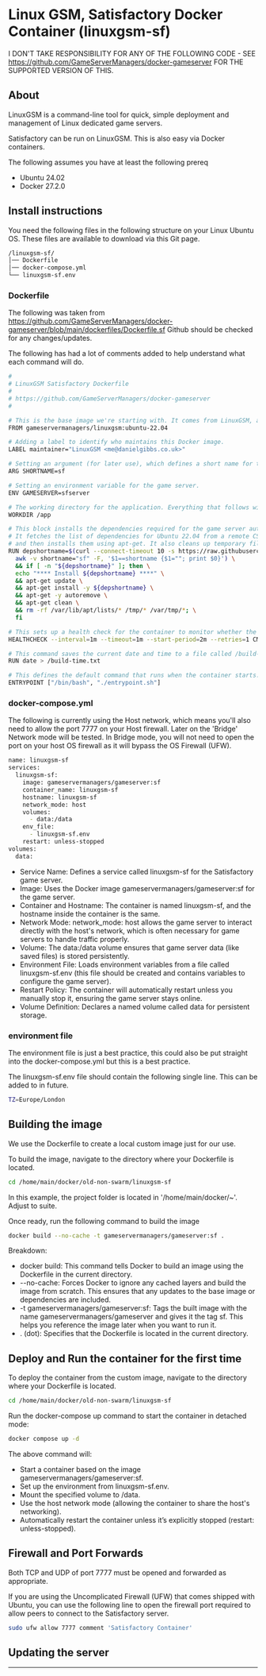 
# Linux GSM, Satisfactory Docker Container (linuxgsm-sf)

I DON'T TAKE RESPONSIBILITY FOR ANY OF THE FOLLOWING CODE - SEE https://github.com/GameServerManagers/docker-gameserver FOR THE SUPPORTED VERSION OF THIS.

## About
LinuxGSM is a command-line tool for quick, simple deployment and management of Linux dedicated game servers. 

Satisfactory can be run on LinuxGSM. This is also easy via Docker containers.

The following assumes you have at least the following prereq
- Ubuntu 24.02
- Docker 27.2.0

## Install instructions

You need the following files in the following structure on your Linux Ubuntu OS. These files are available to download via this Git page.
```bash
/linuxgsm-sf/
│── Dockerfile
│── docker-compose.yml
└── linuxgsm-sf.env
```
### Dockerfile

The following was taken from https://github.com/GameServerManagers/docker-gameserver/blob/main/dockerfiles/Dockerfile.sf
Github should be checked for any changes/updates.

The following has had a lot of comments added to help understand what each command will do.

```bash
#
# LinuxGSM Satisfactory Dockerfile
#
# https://github.com/GameServerManagers/docker-gameserver
#

# This is the base image we're starting with. It comes from LinuxGSM, a tool for managing game servers.
FROM gameservermanagers/linuxgsm:ubuntu-22.04

# Adding a label to identify who maintains this Docker image.
LABEL maintainer="LinuxGSM <me@danielgibbs.co.uk>"

# Setting an argument (for later use), which defines a short name for the game server (Satisfactory, in this case).
ARG SHORTNAME=sf

# Setting an environment variable for the game server.
ENV GAMESERVER=sfserver

# The working directory for the application. Everything that follows will happen inside the /app directory.
WORKDIR /app

# This block installs the dependencies required for the game server automatically.
# It fetches the list of dependencies for Ubuntu 22.04 from a remote CSV file, looks for the ones related to "sf" (Satisfactory),
# and then installs them using apt-get. It also cleans up temporary files afterwards to reduce image size.
RUN depshortname=$(curl --connect-timeout 10 -s https://raw.githubusercontent.com/GameServerManagers/LinuxGSM/master/lgsm/data/ubuntu-22.04.csv | \
  awk -v shortname="sf" -F, '$1==shortname {$1=""; print $0}') \
  && if [ -n "${depshortname}" ]; then \
  echo "**** Install ${depshortname} ****" \
  && apt-get update \
  && apt-get install -y ${depshortname} \
  && apt-get -y autoremove \
  && apt-get clean \
  && rm -rf /var/lib/apt/lists/* /tmp/* /var/tmp/*; \
  fi

# This sets up a health check for the container to monitor whether the game server is running properly. It runs a custom health check script every minute.
HEALTHCHECK --interval=1m --timeout=1m --start-period=2m --retries=1 CMD /app/entrypoint-healthcheck.sh || exit 1

# This command saves the current date and time to a file called /build-time.txt. It's useful to track when the image was built.
RUN date > /build-time.txt

# This defines the default command that runs when the container starts. It runs a script called entrypoint.sh.
ENTRYPOINT ["/bin/bash", "./entrypoint.sh"]

```

### docker-compose.yml

The following is currently using the Host network, which means you'll also need to allow the port 7777 on your Host firewall. Later on the 'Bridge' Network mode will be tested. In Bridge mode, you will not need to open the port on your host OS firewall as it will bypass the OS Firewall (UFW).

```bash
name: linuxgsm-sf
services:
  linuxgsm-sf:
    image: gameservermanagers/gameserver:sf
    container_name: linuxgsm-sf
    hostname: linuxgsm-sf
    network_mode: host
    volumes:
      - data:/data
    env_file:
      - linuxgsm-sf.env
    restart: unless-stopped
volumes:
  data:
```

- Service Name: Defines a service called linuxgsm-sf for the Satisfactory game server.
- Image: Uses the Docker image gameservermanagers/gameserver:sf for the game server.
- Container and Hostname: The container is named linuxgsm-sf, and the hostname inside the container is the same.
- Network Mode: network_mode: host allows the game server to interact directly with the host's network, which is often necessary for game servers to handle traffic properly.
- Volume: The data:/data volume ensures that game server data (like saved files) is stored persistently.
- Environment File: Loads environment variables from a file called linuxgsm-sf.env (this file should be created and contains variables to configure the game server).
- Restart Policy: The container will automatically restart unless you manually stop it, ensuring the game server stays online.
- Volume Definition: Declares a named volume called data for persistent storage.


### environment file

The environment file is just a best practice, this could also be put straight into the docker-compose.yml but this is a best practice.

The linuxgsm-sf.env file should contain the following single line. This can be added to in future.

```bash
TZ=Europe/London
```

## Building the image

We use the Dockerfile to create a local custom image just for our use. 

To build the image, navigate to the directory where your Dockerfile is located.
```bash
cd /home/main/docker/old-non-swarm/linuxgsm-sf
```

In this example, the project folder is located in '/home/main/docker/~'. Adjust to suite.

Once ready, run the following command to build the image

```bash
docker build --no-cache -t gameservermanagers/gameserver:sf .
```

Breakdown:
- docker build: This command tells Docker to build an image using the Dockerfile in the current directory.
- --no-cache: Forces Docker to ignore any cached layers and build the image from scratch. This ensures that any updates to the base image or dependencies are included.
- -t gameservermanagers/gameserver:sf: Tags the built image with the name gameservermanagers/gameserver and gives it the tag sf. This helps you reference the image later when you want to run it.
- . (dot): Specifies that the Dockerfile is located in the current directory.


## Deploy and Run the container for the first time
To deploy the container from the custom image, navigate to the directory where your Dockerfile is located.
```bash
cd /home/main/docker/old-non-swarm/linuxgsm-sf
```

Run the docker-compose up command to start the container in detached mode:
```bash
docker compose up -d
```
The above command will:
- Start a container based on the image gameservermanagers/gameserver:sf.
- Set up the environment from linuxgsm-sf.env.
- Mount the specified volume to /data.
- Use the host network mode (allowing the container to share the host's networking).
- Automatically restart the container unless it’s explicitly stopped (restart: unless-stopped).

## Firewall and Port Forwards

Both TCP and UDP of port 7777 must be opened and forwarded as appropriate.

If you are using the Uncomplicated Firewall (UFW) that comes shipped with Ubuntu, you can use the following line to open the firewall port required to allow peers to connect to the Satisfactory server.

```bash
sudo ufw allow 7777 comment 'Satisfactory Container'
```

## Updating the server

---

## 
